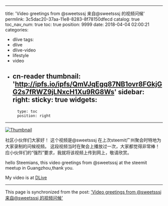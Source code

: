
---
title: 'Video greetings from @sweetsssj 来自@sweetsssj 的视频问候'
permlink: 3c5dac20-37aa-11e8-8283-8f78150dfecd
catalog: true
toc_nav_num: true
toc: true
position: 9999
date: 2018-04-04 02:00:21
categories:
- dlive
tags:
- dlive
- dlive-video
- lifestyle
- video
- cn-reader
thumbnail: 'http://ipfs.io/ipfs/QmVJqEgq87NB1ovr8FGkjGG2s7fRWZ9jLNxcH1Xu9RG8Ws'
sidebar:
    right:
        sticky: true
widgets:
    -
        type: toc
        position: right
---


[![Thumbnail](http://ipfs.io/ipfs/QmVJqEgq87NB1ovr8FGkjGG2s7fRWZ9jLNxcH1Xu9RG8Ws)](https://dlive.io/video/rivalhw/3c5dac20-37aa-11e8-8283-8f78150dfecd)

社区小伙伴们大家好！
这个视频是@sweetsssj 在上次steemit广州聚会时特地为大家录制的问候视频。
这段视频当时在聚会上播放过一次，大家都觉得非常棒！
应小伙伴们的“强烈”要求，我就将该视频上传到网上，敬请欣赏。

hello Steemians,
this  video greetings from @sweetsssj at the steemit meetup in Guangzhou,thank you.


My video is at [DLive](https://dlive.io/video/rivalhw/3c5dac20-37aa-11e8-8283-8f78150dfecd)

- - -

This page is synchronized from the post: ['Video greetings from @sweetsssj 来自@sweetsssj 的视频问候'](https://steemit.com/@rivalhw/3c5dac20-37aa-11e8-8283-8f78150dfecd)
